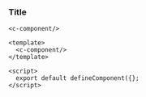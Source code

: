 ### Title

```vue
<c-component/>
```

```vue
<template>
  <c-component/>
</template>

<script>
  export default defineComponent({};
</script>
```
